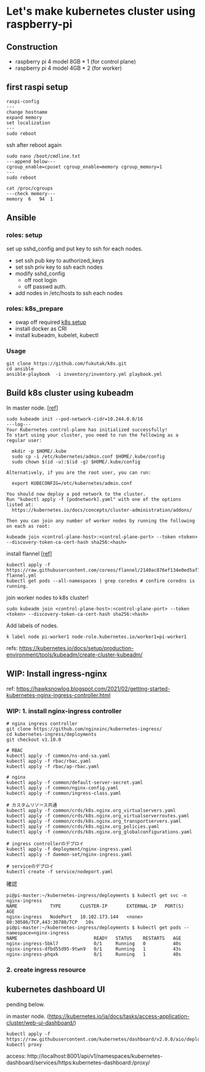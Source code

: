 # Let's make kubernetes cluster using raspberry-pi
## Construction
- raspberry pi 4 model 8GB * 1 (for control plane)
- raspberry pi 4 model 4GB * 2 (for worker)
## first raspi setup
```
raspi-config
---
change hostname
expand memory
set localization
---
sudo reboot
```
ssh after reboot again
```
sudo nano /boot/cmdline.txt
---append below---
cgroup_enable=cpuset cgroup_enable=memory cgroup_memory=1
---
sudo reboot
```
```
cat /proc/cgroups
---check memory---
memory	6	94	1
```

## Ansible
### roles: setup
set up sshd_config and put key to ssh for each nodes.
- set ssh pub key to authorized_keys
- set ssh priv key to ssh each nodes
- modify sshd_config
  - off root login
  - off passwd auth.
- add nodes in /etc/hosts to ssh each nodes

### roles: k8s_prepare
- swap off required [k8s setup](https://kubernetes.io/ja/docs/setup/production-environment/tools/kubeadm/install-kubeadm/)
- install docker as CRI
- install kubeadm, kubelet, kubectl

### Usage
```
git clone https://github.com/fukutak/k8s.git
cd ansible
ansible-playbook  -i inventory/inventory.yml playbook.yml
```

## Build k8s cluster using kubeadm
In master node. [[ref](https://qiita.com/sotoiwa/items/e350579d4c81c4a65260)]
```
sudo kubeadm init --pod-network-cidr=10.244.0.0/16
---log---
Your Kubernetes control-plane has initialized successfully!
To start using your cluster, you need to run the following as a regular user:

  mkdir -p $HOME/.kube
  sudo cp -i /etc/kubernetes/admin.conf $HOME/.kube/config
  sudo chown $(id -u):$(id -g) $HOME/.kube/config

Alternatively, if you are the root user, you can run:

  export KUBECONFIG=/etc/kubernetes/admin.conf

You should now deploy a pod network to the cluster.
Run "kubectl apply -f [podnetwork].yaml" with one of the options listed at:
  https://kubernetes.io/docs/concepts/cluster-administration/addons/

Then you can join any number of worker nodes by running the following on each as root:

kubeadm join <control-plane-host>:<control-plane-port> --token <token> --discovery-token-ca-cert-hash sha256:<hash>
```
install flannel [[ref](https://qiita.com/kentarok/items/6e818c2e6cf66c55f19a)]
```
kubectl apply -f https://raw.githubusercontent.com/coreos/flannel/2140ac876ef134e0ed5af15c65e414cf26827915/Documentation/kube-flannel.yml
kubectl get pods --all-namespaces | grep coredns # confirm coredns is running.
```
join worker nodes to k8s cluster!
```
sudo kubeadm join <control-plane-host>:<control-plane-port> --token <token> --discovery-token-ca-cert-hash sha256:<hash>
```
Add labels of nodes.
```
k label node pi-worker1 node-role.kubernetes.io/worker1=pi-worker1
```
refs:
https://kubernetes.io/docs/setup/production-environment/tools/kubeadm/create-cluster-kubeadm/

## WIP: Install ingress-nginx
ref: https://hawksnowlog.blogspot.com/2021/02/getting-started-kubernetes-nginx-ingress-controller.html

### WIP: 1. install nginx-ingress controller
```
# nginx ingress controller
git clone https://github.com/nginxinc/kubernetes-ingress/
cd kubernetes-ingress/deployments
git checkout v1.10.0

# RBAC
kubectl apply -f common/ns-and-sa.yaml
kubectl apply -f rbac/rbac.yaml
kubectl apply -f rbac/ap-rbac.yaml

# nginx
kubectl apply -f common/default-server-secret.yaml
kubectl apply -f common/nginx-config.yaml
kubectl apply -f common/ingress-class.yaml

# カスタムリソース共通
kubectl apply -f common/crds/k8s.nginx.org_virtualservers.yaml
kubectl apply -f common/crds/k8s.nginx.org_virtualserverroutes.yaml
kubectl apply -f common/crds/k8s.nginx.org_transportservers.yaml
kubectl apply -f common/crds/k8s.nginx.org_policies.yaml
kubectl apply -f common/crds/k8s.nginx.org_globalconfigurations.yaml

# ingress controllerのデプロイ
kubectl apply -f deployment/nginx-ingress.yaml
kubectl apply -f daemon-set/nginx-ingress.yaml

# serviceのデプロイ
kubectl create -f service/nodeport.yaml
```
確認
```
pi@pi-master:~/kubernetes-ingress/deployments $ kubectl get svc -n nginx-ingress
NAME            TYPE       CLUSTER-IP       EXTERNAL-IP   PORT(S)                      AGE
nginx-ingress   NodePort   10.102.173.144   <none>        80:30586/TCP,443:30780/TCP   10s
pi@pi-master:~/kubernetes-ingress/deployments $ kubectl get pods --namespace=nginx-ingress
NAME                            READY   STATUS    RESTARTS   AGE
nginx-ingress-5bkl7             0/1     Running   0          40s
nginx-ingress-dfbd55d95-9twn9   0/1     Running   1          43s
nginx-ingress-phqxk             0/1     Running   1          40s
```

### 2. create ingress resource





## kubernetes dashboard UI
pending below.

in master node. (https://kubernetes.io/ja/docs/tasks/access-application-cluster/web-ui-dashboard/)
```
kubectl apply -f https://raw.githubusercontent.com/kubernetes/dashboard/v2.0.0/aio/deploy/recommended.yaml
kubectl proxy
```
access: http://localhost:8001/api/v1/namespaces/kubernetes-dashboard/services/https:kubernetes-dashboard:/proxy/


